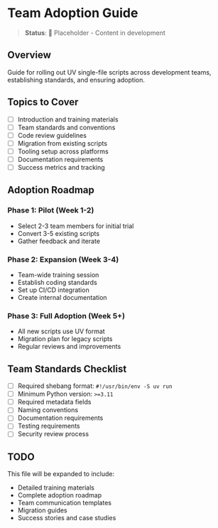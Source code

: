 # Team Adoption Guide

> **Status**: 🚧 Placeholder - Content in development

## Overview

Guide for rolling out UV single-file scripts across development teams, establishing standards, and ensuring adoption.

## Topics to Cover

- [ ] Introduction and training materials
- [ ] Team standards and conventions
- [ ] Code review guidelines
- [ ] Migration from existing scripts
- [ ] Tooling setup across platforms
- [ ] Documentation requirements
- [ ] Success metrics and tracking

## Adoption Roadmap

### Phase 1: Pilot (Week 1-2)

- Select 2-3 team members for initial trial
- Convert 3-5 existing scripts
- Gather feedback and iterate

### Phase 2: Expansion (Week 3-4)

- Team-wide training session
- Establish coding standards
- Set up CI/CD integration
- Create internal documentation

### Phase 3: Full Adoption (Week 5+)

- All new scripts use UV format
- Migration plan for legacy scripts
- Regular reviews and improvements

## Team Standards Checklist

- [ ] Required shebang format: `#!/usr/bin/env -S uv run`
- [ ] Minimum Python version: `>=3.11`
- [ ] Required metadata fields
- [ ] Naming conventions
- [ ] Documentation requirements
- [ ] Testing requirements
- [ ] Security review process

## TODO

This file will be expanded to include:

- Detailed training materials
- Complete adoption roadmap
- Team communication templates
- Migration guides
- Success stories and case studies
